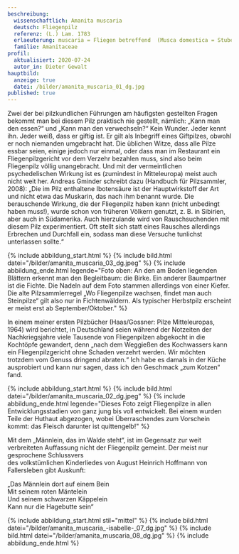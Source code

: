 ```yaml
---
beschreibung:
  wissenschaftlich: Amanita muscaria
  deutsch: Fliegenpilz
  referenz: (L.) Lam. 1783
  erlaeuterung: muscaria = Fliegen betreffend  (Musca domestica = Stubenfliege)
  familie: Amanitaceae
profil:
  aktualisiert: 2020-07-24
  autor_in: Dieter Gewalt
hauptbild:
  anzeige: true
  datei: /bilder/amanita_muscaria_01_dg.jpg
published: true
---
```


Zwei der bei pilzkundlichen Führungen am häufigsten gestellten Fragen bekommt man bei diesem Pilz praktisch nie gestellt, nämlich: „Kann man den essen?“ und „Kann man den verwechseln?“ Kein Wunder. Jeder kennt ihn. Jeder weiß, dass er giftig ist. Er gilt als Inbegriff eines Giftpilzes, obwohl er noch niemanden umgebracht hat. Die üblichen Witze, dass alle Pilze essbar seien, einige jedoch nur einmal, oder dass man im Restaurant ein Fliegenpilzgericht vor dem Verzehr bezahlen muss, sind also beim Fliegenpilz völlig unangebracht. Und mit der vermeintlichen psychedelischen Wirkung ist es (zumindest in Mitteleuropa) meist auch nicht weit her. Andreas Gminder schreibt dazu (Handbuch für Pilzsammler, 2008): „Die im Pilz enthaltene Ibotensäure ist der Hauptwirkstoff der Art und nicht etwa das Muskarin, das nach ihm benannt wurde. Die berauschende Wirkung, die der Fliegenpilz haben kann (nicht unbedingt haben muss!), wurde schon von früheren Völkern genutzt, z. B. in Sibirien, aber auch in Südamerika. Auch hierzulande wird von Rauschsuchenden mit diesem Pilz experimentiert. Oft stellt sich statt eines Rausches allerdings Erbrechen und Durchfall ein, sodass man diese Versuche tunlichst unterlassen sollte.“

{% include abbildung_start.html %}
{% include bild.html datei="/bilder/amanita_muscaria_03_dg.jpeg" %}
{% include abbildung_ende.html legende="Foto oben: An den am Boden liegenden Blättern erkennt man den Begleitbaum: die Birke. Ein anderer Baumpartner ist die Fichte. Die Nadeln auf dem Foto stammen allerdings von einer Kiefer. Die alte Pilzsammlerregel „Wo Fliegenpilze wachsen, findet man auch Steinpilze“ gilt also nur in Fichtenwäldern. Als typischer Herbstpilz erscheint er meist erst ab September/Oktober." %}

In einem meiner ersten Pilzbücher (Haas/Gossner: Pilze Mitteleuropas, 1964) wird berichtet, in Deutschland seien während der Notzeiten der Nachkriegsjahre viele Tausende von Fliegenpilzen abgekocht in die Kochtöpfe gewandert, denn „nach dem Weggießen des Kochwassers kann ein Fliegenpilzgericht ohne Schaden verzehrt werden. Wir möchten trotzdem vom Genuss dringend abraten.“ Ich habe es damals in der Küche ausprobiert und kann nur sagen, dass ich den Geschmack „zum Kotzen“ fand.

{% include abbildung_start.html %}
{% include bild.html datei="/bilder/amanita_muscaria_02_dg.jpeg" %}
{% include abbildung_ende.html legende="Dieses Foto zeigt Fliegenpilze in allen Entwicklungsstadien von ganz jung bis voll entwickelt. Bei einem wurden Teile der Huthaut abgezogen, wobei Überraschendes zum Vorschein kommt: das Fleisch darunter ist quittengelb!" %}

Mit dem „Männlein, das im Walde steht“, ist im Gegensatz zur weit verbreiteten Auffassung nicht der Fliegenpilz gemeint. Der meist nur gesprochene Schlussvers  
des volkstümlichen Kinderliedes von August Heinrich Hoffmann von Fallersleben gibt Auskunft:

„Das Männlein dort auf einem Bein  
Mit seinem roten Mäntelein  
Und seinem schwarzen Käppelein  
Kann nur die Hagebutte sein“

{% include abbildung_start.html stil="mittel" %}
{% include bild.html datei="/bilder/amanita_muscaria_-isabelle-_07_dg.jpg" %}
{% include bild.html datei="/bilder/amanita_muscaria_08_dg.jpg" %}
{% include abbildung_ende.html %}
